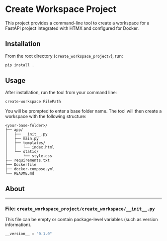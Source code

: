 # Create Workspace Project

This project provides a command-line tool to create a workspace for a FastAPI project integrated with HTMX and configured for Docker.

## Installation

From the root directory (`create_workspace_project/`), run:

```bash
pip install .
```
## Usage

After installation, run the tool from your command line:

```bash
create-workspace FilePath
```

You will be prompted to enter a base folder name. The tool will then create a workspace with the following structure:

```
<your-base-folder>/
├── app/
│   ├── __init__.py
│   ├── main.py
│   ├── templates/
│   │   └── index.html
│   └── static/
│       └── style.css
├── requirements.txt
├── Dockerfile
├── docker-compose.yml
└── README.md
```
## About


---

### File: `create_workspace_project/create_workspace/__init__.py`

This file can be empty or contain package-level variables (such as version information).

```python
__version__ = "0.1.0"
```



